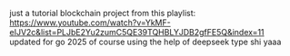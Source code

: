 just a tutorial blockchain project from this playlist: https://www.youtube.com/watch?v=YkMF-eIJV2c&list=PLJbE2Yu2zumC5QE39TQHBLYJDB2gfFE5Q&index=11
updated for go 2025 of course using the help of deepseek type shi yaaa
